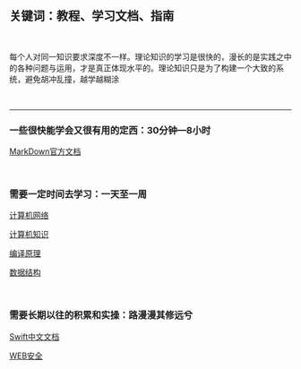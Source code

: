 ## 关键词：教程、学习文档、指南


<br>


每个人对同一知识要求深度不一样。理论知识的学习是很快的，漫长的是实践之中的各种问题与运用，才是真正体现水平的。理论知识只是为了构建一个大致的系统，避免胡冲乱撞，越学越糊涂

<br>

********

### 一些很快能学会又很有用的定西：30分钟—8小时

[MarkDown官方文档](https://markdown.com.cn/basic-syntax/line-breaks.html)

[]()  

[]()  

[]()  

<br>

### 需要一定时间去学习：一天至一周
[计算机网络](https://lfool.gitbook.io/computer-network/di-yi-zhang-wang-luo-ji-chu-zhi-shi)  

[计算机知识](https://lfool.gitbook.io/compiling-principle/)  

[编译原理](https://lfool.gitbook.io/compiling-principle/)  

[数据结构](https://lfool.gitbook.io/compiling-principle/)  

<br>

### 需要长期以往的积累和实操：路漫漫其修远兮

[Swift中文文档](https://swiftgg.gitbook.io/swift/swift-jiao-cheng/01_the_basics)  

[WEB安全](https://websec.readthedocs.io/zh/latest/index.html)

